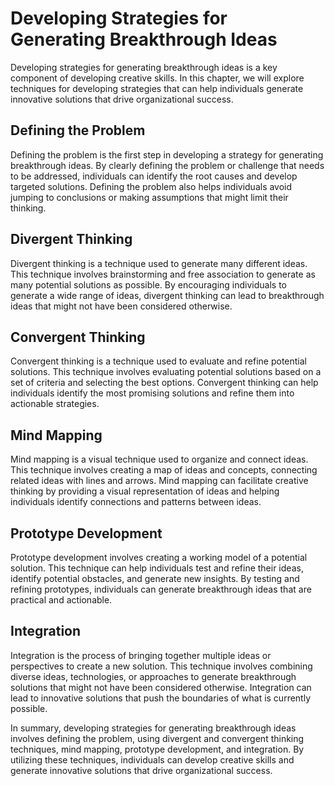 Developing Strategies for Generating Breakthrough Ideas
===================================================================================================

Developing strategies for generating breakthrough ideas is a key component of developing creative skills. In this chapter, we will explore techniques for developing strategies that can help individuals generate innovative solutions that drive organizational success.

Defining the Problem
--------------------

Defining the problem is the first step in developing a strategy for generating breakthrough ideas. By clearly defining the problem or challenge that needs to be addressed, individuals can identify the root causes and develop targeted solutions. Defining the problem also helps individuals avoid jumping to conclusions or making assumptions that might limit their thinking.

Divergent Thinking
------------------

Divergent thinking is a technique used to generate many different ideas. This technique involves brainstorming and free association to generate as many potential solutions as possible. By encouraging individuals to generate a wide range of ideas, divergent thinking can lead to breakthrough ideas that might not have been considered otherwise.

Convergent Thinking
-------------------

Convergent thinking is a technique used to evaluate and refine potential solutions. This technique involves evaluating potential solutions based on a set of criteria and selecting the best options. Convergent thinking can help individuals identify the most promising solutions and refine them into actionable strategies.

Mind Mapping
------------

Mind mapping is a visual technique used to organize and connect ideas. This technique involves creating a map of ideas and concepts, connecting related ideas with lines and arrows. Mind mapping can facilitate creative thinking by providing a visual representation of ideas and helping individuals identify connections and patterns between ideas.

Prototype Development
---------------------

Prototype development involves creating a working model of a potential solution. This technique can help individuals test and refine their ideas, identify potential obstacles, and generate new insights. By testing and refining prototypes, individuals can generate breakthrough ideas that are practical and actionable.

Integration
-----------

Integration is the process of bringing together multiple ideas or perspectives to create a new solution. This technique involves combining diverse ideas, technologies, or approaches to generate breakthrough solutions that might not have been considered otherwise. Integration can lead to innovative solutions that push the boundaries of what is currently possible.

In summary, developing strategies for generating breakthrough ideas involves defining the problem, using divergent and convergent thinking techniques, mind mapping, prototype development, and integration. By utilizing these techniques, individuals can develop creative skills and generate innovative solutions that drive organizational success.
